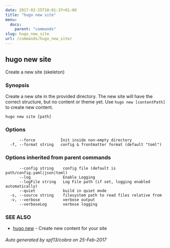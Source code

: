 ```yaml
---
date: 2017-02-25T10:01:37+01:00
title: "hugo new site"
menu:
  docs:
    parent: "commands"
slug: hugo_new_site
url: /commands/hugo_new_site/
---
```

## hugo new site

Create a new site (skeleton)

### Synopsis


Create a new site in the provided directory.
The new site will have the correct structure, but no content or theme yet.
Use `hugo new [contentPath]` to create new content.

```
hugo new site [path]
```

### Options

```
      --force           Init inside non-empty directory
  -f, --format string   config & frontmatter format (default "toml")
```

### Options inherited from parent commands

```
      --config string    config file (default is path/config.yaml|json|toml)
      --log              Enable Logging
      --logFile string   Log File path (if set, logging enabled automatically)
      --quiet            build in quiet mode
  -s, --source string    filesystem path to read files relative from
  -v, --verbose          verbose output
      --verboseLog       verbose logging
```

### SEE ALSO
* [hugo new](/commands/hugo_new/)	 - Create new content for your site

###### Auto generated by spf13/cobra on 25-Feb-2017
